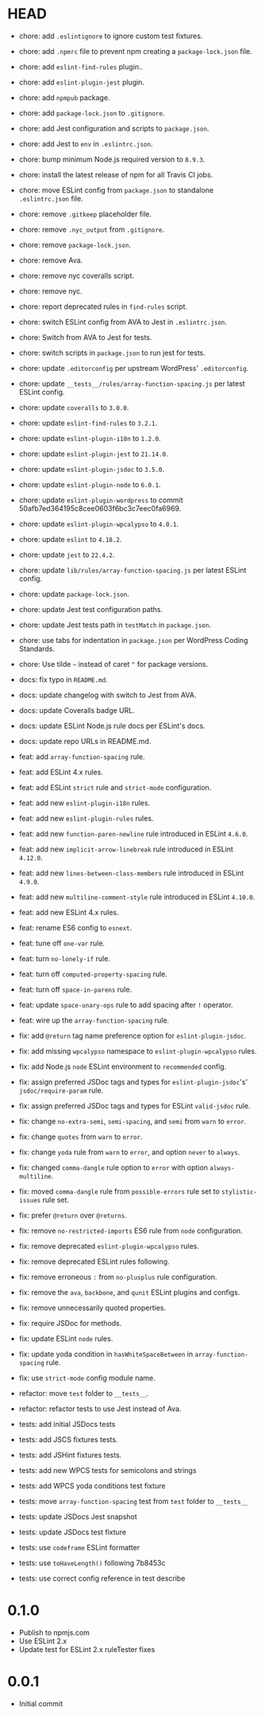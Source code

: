 # HEAD

* chore: add `.eslintignore` to ignore custom test fixtures.
* chore: add `.npmrc` file to prevent npm creating a `package-lock.json` file.
* chore: add `eslint-find-rules` plugin..
* chore: add `eslint-plugin-jest` plugin.
* chore: add `npmpub` package.
* chore: add `package-lock.json` to `.gitignore`.
* chore: add Jest configuration and scripts to `package.json`.
* chore: add Jest to `env` in `.eslintrc.json`.
* chore: bump minimum Node.js required version to `8.9.3`.
* chore: install the latest release of npm for all Travis CI jobs.
* chore: move ESLint config from `package.json` to standalone `.eslintrc.json` file.
* chore: remove `.gitkeep` placeholder file.
* chore: remove `.nyc_output` from `.gitignore`.
* chore: remove `package-lock.json`.
* chore: remove Ava.
* chore: remove nyc coveralls script.
* chore: remove nyc.
* chore: report deprecated rules in `find-rules` script.
* chore: switch ESLint config from AVA to Jest in `.eslintrc.json`.
* chore: Switch from AVA to Jest for tests.
* chore: switch scripts in `package.json` to run jest for tests.
* chore: update `.editorconfig` per upstream WordPress' `.editorconfig`.
* chore: update `__tests__/rules/array-function-spacing.js` per latest ESLint config.
* chore: update `coveralls` to `3.0.0`.
* chore: update `eslint-find-rules` to `3.2.1`.
* chore: update `eslint-plugin-i18n` to `1.2.0`.
* chore: update `eslint-plugin-jest` to `21.14.0`.
* chore: update `eslint-plugin-jsdoc` to `3.5.0`.
* chore: update `eslint-plugin-node` to `6.0.1`.
* chore: update `eslint-plugin-wordpress` to commit 50afb7ed364195c8cee0603f6bc3c7eec0fa6969.
* chore: update `eslint-plugin-wpcalypso` to `4.0.1`.
* chore: update `eslint` to `4.18.2`.
* chore: update `jest` to `22.4.2`.
* chore: update `lib/rules/array-function-spacing.js` per latest ESLint config.
* chore: update `package-lock.json`.
* chore: update Jest test configuration paths.
* chore: update Jest tests path in `testMatch` in `package.json`.
* chore: use tabs for indentation in `package.json` per WordPress Coding Standards.
* chore: Use tilde `~` instead of caret `^` for package versions.

* docs: fix typo in `README.md`.
* docs: update changelog with switch to Jest from AVA.
* docs: update Coveralls badge URL.
* docs: update ESLint Node.js rule docs per ESLint's docs.
* docs: update repo URLs in README.md.

* feat: add `array-function-spacing` rule.
* feat: add ESLint 4.x rules.
* feat: add ESLint `strict` rule and `strict-mode` configuration.
* feat: add new `eslint-plugin-i18n` rules.
* feat: add new `eslint-plugin-rules` rules.
* feat: add new `function-paren-newline` rule introduced in ESLint `4.6.0`.
* feat: add new `implicit-arrow-linebreak` rule introduced in ESLint `4.12.0`.
* feat: add new `lines-between-class-members` rule introduced in ESLint `4.9.0`.
* feat: add new `multiline-comment-style` rule introduced in ESLint `4.10.0`.
* feat: add new ESLint 4.x rules.
* feat: rename ES6 config to `esnext`.
* feat: tune off `one-var` rule.
* feat: turn `no-lonely-if` rule.
* feat: turn off `computed-property-spacing` rule.
* feat: turn off `space-in-parens` rule.
* feat: update `space-unary-ops` rule to add spacing after `!` operator.
* feat: wire up the `array-function-spacing` rule.

* fix: add `@return` tag name preference option for `eslint-plugin-jsdoc`.
* fix: add missing `wpcalypso` namespace to `eslint-plugin-wpcalypso` rules.
* fix: add Node.js `node` ESLint environment to `recommended` config.
* fix: assign preferred JSDoc tags and types for `eslint-plugin-jsdoc`'s' `jsdoc/require-param` rule.
* fix: assign preferred JSDoc tags and types for ESLint `valid-jsdoc` rule.
* fix: change `no-extra-semi`, `semi-spacing`, and `semi` from `warn` to `error`.
* fix: change `quotes` from `warn` to `error`.
* fix: change `yoda` rule from `warn` to `error`, and option `never` to `always`.
* fix: changed `comma-dangle` rule option to `error` with option `always-multiline`.
* fix: moved `comma-dangle` rule from `possible-errors` rule set to `stylistic-issues` rule set.
* fix: prefer `@return` over `@returns`.
* fix: remove `no-restricted-imports` ES6 rule from `node` configuration.
* fix: remove deprecated `eslint-plugin-wpcalypso` rules.
* fix: remove deprecated ESLint rules following.
* fix: remove erroneous `:` from `no-plusplus` rule configuration.
* fix: remove the `ava`, `backbone`, and `qunit` ESLint plugins and configs.
* fix: remove unnecessarily quoted properties.
* fix: require JSDoc for methods.
* fix: update ESLint `node` rules.
* fix: update yoda condition in `hasWhiteSpaceBetween` in `array-function-spacing` rule.
* fix: use `strict-mode` config module name.

* refactor: move `test` folder to `__tests__`.
* refactor: refactor tests to use Jest instead of Ava.

* tests: add initial JSDocs tests
* tests: add JSCS fixtures tests.
* tests: add JSHint fixtures tests.
* tests: add new WPCS tests for semicolons and strings
* tests: add WPCS yoda conditions test fixture
* tests: move `array-function-spacing` test from `test` folder to `__tests__`
* tests: update JSDocs Jest snapshot
* tests: update JSDocs test fixture
* tests: use `codeframe` ESLint formatter
* tests: use `toHaveLength()` following 7b8453c
* tests: use correct config reference in test describe

# 0.1.0

* Publish to npmjs.com
* Use ESLint 2.x
* Update test for ESLint 2.x ruleTester fixes

# 0.0.1

* Initial commit
